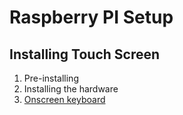 # Raspberry PI Setup


## Installing Touch Screen
1. Pre-installing
2. Installing the hardware
3. [Onscreen keyboard](https://www.raspberrypi.org/forums/viewtopic.php?t=14719)
